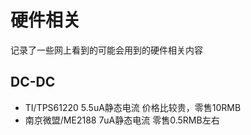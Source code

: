 # 硬件相关

记录了一些网上看到的可能会用到的硬件相关内容

## DC-DC

* TI/TPS61220 5.5uA静态电流 价格比较贵，零售10RMB
* 南京微盟/ME2188 7uA静态电流 零售0.5RMB左右
